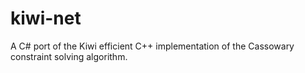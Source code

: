 # kiwi-net
A C# port of the Kiwi efficient C++ implementation of the Cassowary constraint solving algorithm.
